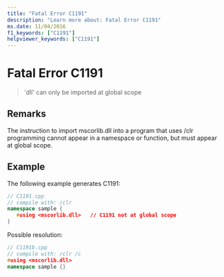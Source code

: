 ```yaml
---
title: "Fatal Error C1191"
description: "Learn more about: Fatal Error C1191"
ms.date: 11/04/2016
f1_keywords: ["C1191"]
helpviewer_keywords: ["C1191"]
---
```

# Fatal Error C1191

> 'dll' can only be imported at global scope

## Remarks

The instruction to import mscorlib.dll into a program that uses /clr programming cannot appear in a namespace or function, but must appear at global scope.

## Example

The following example generates C1191:

```cpp
// C1191.cpp
// compile with: /clr
namespace sample {
   #using <mscorlib.dll>   // C1191 not at global scope
}
```

Possible resolution:

```cpp
// C1191b.cpp
// compile with: /clr /c
#using <mscorlib.dll>
namespace sample {}
```

